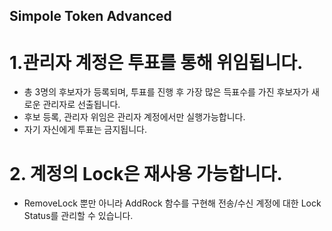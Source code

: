 ## Simpole Token Advanced

# 1.관리자 계정은 투표를 통해 위임됩니다.
- 총 3명의 후보자가 등록되며, 투표를 진행 후 가장 많은 득표수를 가진 후보자가 새로운 관리자로 선출됩니다.
- 후보 등록, 관리자 위임은 관리자 계정에서만 실행가능합니다.
- 자기 자신에게 투표는 금지됩니다.

# 2. 계정의 Lock은 재사용 가능합니다.
- RemoveLock 뿐만 아니라 AddRock 함수를 구현해 전송/수신 계정에 대한 Lock Status를 관리할 수 있습니다.
